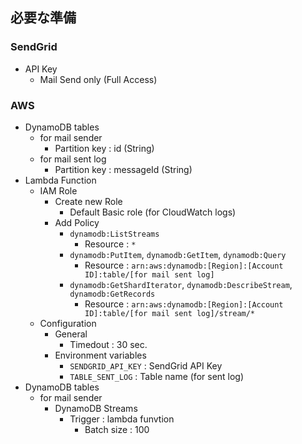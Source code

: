 ## 必要な準備

### SendGrid

- API Key
  - Mail Send only (Full Access)

### AWS

- DynamoDB tables
  - for mail sender
    - Partition key : id (String)
  - for mail sent log
    - Partition key : messageId (String)
- Lambda Function
  - IAM Role
    - Create new Role
      - Default Basic role (for CloudWatch logs)
    - Add Policy
      - `dynamodb:ListStreams`
        - Resource : `*`
      - `dynamodb:PutItem`, `dynamodb:GetItem`, `dynamodb:Query`
        - Resource : `arn:aws:dynamodb:[Region]:[Account ID]:table/[for mail sent log]`
      - `dynamodb:GetShardIterator`, `dynamodb:DescribeStream`, `dynamodb:GetRecords`
        - Resource : `arn:aws:dynamodb:[Region]:[Account ID]:table/[for mail sent log]/stream/*`
  - Configuration
    - General
      - Timedout : 30 sec.
    - Environment variables
      - `SENDGRID_API_KEY` : SendGrid API Key
      - `TABLE_SENT_LOG` : Table name (for sent log)
- DynamoDB tables
  - for mail sender
    - DynamoDB Streams
      - Trigger : lambda funvtion
        - Batch size : 100
